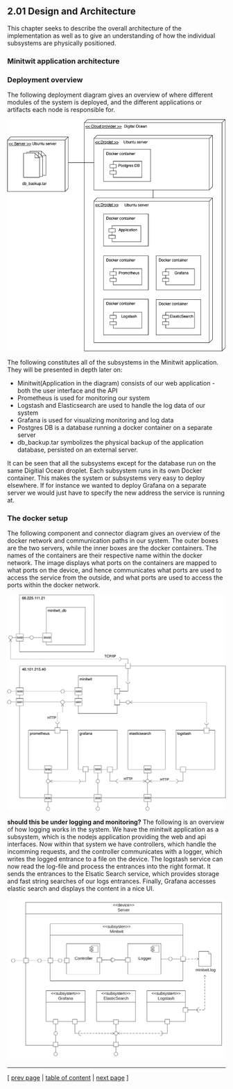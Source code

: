 ## 2.01 Design and Architecture
This chapter seeks to describe the overall architecture of the implementation as well as to give an understanding of how the individual subsystems are physically positioned.

### Minitwit application architecture

### Deployment overview
The following deployment diagram gives an overview of where different modules of the system is deployed, and the different applications or artifacts each node is responsible for.

![Overview of deployed components](../images/ch2-component-deployment-overview.png)

The following constitutes all of the subsystems in the Minitwit application. They will be presented in depth later on:
- Minitwit(Application in the diagram) consists of our web application - both the user interface and the API
- Prometheus is used for monitoring our system
- Logstash and Elasticsearch are used to handle the log data of our system
- Grafana is used for visualizing monitoring and log data
- Postgres DB is a database running a docker container on a separate server
- db_backup.tar symbolizes the physical backup of the application database, persisted on an external server.

It can be seen that all the subsystems except for the database run on the same Digitial Ocean droplet. Each subsystem runs in its own Docker container. This makes the system or subsystems very easy to deploy elsewhere. If for instance we wanted to deploy Grafana on a separate server we would just have to specify the new address the service is running at.

<!-- We found that we did not need to distribute the subsystems on multiple nodes for the majority of this project. Our system was very efficient and performed well. From the beginning of the project we had chosen a powerful droplet so we did not have to scale our system vertically. However, having all subsystems on the same node made our system vulnerable as we had a single point of failure. + scaling, therefore later on we ... -->

### The docker setup
The following component and connector diagram gives an overview of the docker network and communication paths in our system. The outer boxes are the two servers, while the inner boxes are the docker containers. The names of the containers are their respective name within the docker network. The image displays what ports on the containers are mapped to what ports on the device, and hence communicates what ports are used to access the service from the outside, and what ports are used to access the ports within the docker network.

![Overview of docker containers and the networks](../images/ch2-docker_network.png)

**should this be under logging and monitoring?** The following is an overview of how logging works in the system. We have the minitwit application as a subsystem, which is the nodejs application providing the web and api interfaces. Now within that system we have controllers, which handle the incomming requests, and the controller communicates with a logger, which writes the logged entrance to a file on the device. The logstash service can now read the log-file and process the entrances into the right format. It sends the entrances to the Elsatic Search service, which provides storage and fast string searches of our logs entrances. Finally, Grafana accesses elastic search and displays the content in a nice UI.

![Overview of logging subsystem](../images/ch2-logging.png)

---
[ [prev page](../chapters/200_systems_perspective.md) | [table of content](../table_of_content.md) | [next page](../chapters/202_dependencies.md) ]
